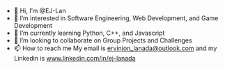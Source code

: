 - 👋 Hi, I’m @EJ-Lan
- 👀 I’m interested in Software Engineering, Web Development, and Game Development
- 🌱 I’m currently learning Python, C++, and Javascript
- 💞️ I’m looking to collaborate on Group Projects and Challenges
- 📫 How to reach me My email is ervinjon_lanada@outlook.com and my Linkedin is www.linkedin.com/in/ej-lanada

<!---
EJ-Lan/EJ-Lan is a ✨ special ✨ repository because its `README.md` (this file) appears on your GitHub profile.
You can click the Preview link to take a look at your changes.
--->
